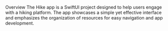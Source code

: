Overview
The Hike app is a SwiftUI project designed to help users engage with a hiking platform. The app showcases a simple yet effective interface and emphasizes the organization of resources for easy navigation and app development.


